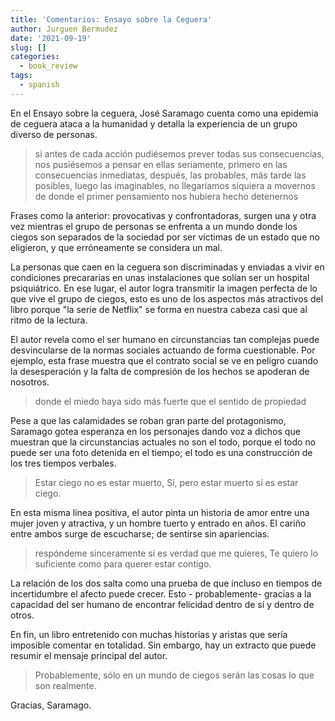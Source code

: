 ```yaml
---
title: 'Comentarios: Ensayo sobre la Ceguera'
author: Jurguen Bermudez
date: '2021-09-19'
slug: []
categories:
  - book_review
tags:
  - spanish
---
```


En el Ensayo sobre la ceguera, José Saramago cuenta como una epidemia de ceguera ataca a la humanidad y detalla la experiencia de un grupo diverso de personas.

> si antes de cada acción pudiésemos prever todas sus consecuencias, nos pusiésemos a pensar en ellas seriamente, primero en las consecuencias inmediatas, después, las probables, más tarde las posibles, luego las imaginables, no llegaríamos siquiera a movernos de donde el primer pensamiento nos hubiera hecho detenernos

Frases como la anterior: provocativas y confrontadoras, surgen una y otra vez mientras el grupo de personas se enfrenta a un mundo donde los ciegos son separados de la sociedad por ser víctimas de un estado que no eligieron, y que erróneamente se considera un mal.

La personas que caen en la ceguera son discriminadas y enviadas a vivir en condiciones precararias en unas instalaciones que solían ser un hospital psiquiátrico. En ese lugar, el autor logra transmitir la imagen perfecta de lo que vive el grupo de ciegos, esto es uno de los aspectos más atractivos del libro porque "la serie de Netflix" se forma en nuestra cabeza casi que al ritmo de la lectura.

El autor revela como el ser humano en circunstancias tan complejas puede desvincularse de la normas sociales actuando de forma cuestionable. Por ejemplo, esta frase muestra que el contrato social se ve en peligro cuando la desesperación y la falta de compresión de los hechos se apoderan de nosotros.

> donde el miedo haya sido más fuerte que el sentido de propiedad

Pese a que las calamidades se roban gran parte del protagonismo, Saramago gotea esperanza en los personajes dando voz a dichos que muestran que la circunstancias actuales no son el todo, porque el todo no puede ser una foto detenida en el tiempo; el todo es una construcción de los tres tiempos verbales.

> Estar ciego no es estar muerto, Sí, pero estar muerto sí es estar ciego.

En esta misma línea positiva, el autor pinta un historia de amor entre una mujer joven y atractiva, y un hombre tuerto y entrado en años. El cariño entre ambos surge de escucharse; de sentirse sin apariencias.

> respóndeme sinceramente si es verdad que me quieres, Te quiero lo suficiente como para querer estar contigo.

La relación de los dos salta como una prueba de que incluso en tiempos de incertidumbre el afecto puede crecer. Esto - probablemente- gracias a la capacidad del ser humano de encontrar felicidad dentro de sí y dentro de otros.

En fin, un libro entretenido con muchas historias y aristas que sería imposible comentar en totalidad. Sin embargo, hay un extracto que puede resumir el mensaje principal del autor.

> Probablemente, sólo en un mundo de ciegos serán las cosas lo que son realmente.

Gracias, Saramago.
